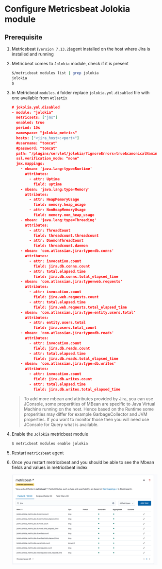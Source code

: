 # Configure Metricsbeat Jolokia module

## Prerequisite

1. Metricsbeat (`version 7.13.2`)agent installed on the host where Jira is installed and running

2. Metricbeat comes to `Jolokia` module, check if it is present 

   ```bash
   $/metricbeat modules list | grep jolokia
   jolokia
   $
   ```

3. In Metricbeat `modules.d` folder replace `jolokia.yml.disabled` file with one available from `Atlastix` 

   ```json
   # jokolia.yml.disabled
   - module: "jolokia"
     metricsets: ["jmx"]
     enabled: true
     period: 10s
     namespace: "jolokia_metrics"
     hosts: ["<jira_host>:<port>"]
     #username: "tomcat"
     #password: "tomcat"
     path: "/plugins/servlet/jolokia/?ignoreErrors=true&canonicalNaming=false"
     ssl.verification_mode: "none"
     jmx.mappings:
       - mbean: 'java.lang:type=Runtime'
         attributes:
           - attr: Uptime
             field: uptime
       - mbean: 'java.lang:type=Memory'
         attributes:
           - attr: HeapMemoryUsage
             field: memory.heap_usage
           - attr: NonHeapMemoryUsage
             field: memory.non_heap_usage
       - mbean: 'java.lang:type=Threading'
         attributes:
           - attr: ThreadCount
             field: threadcount.threadcount
           - attr: DaemonThreadCount
             field: threadcount.daemon
       - mbean: 'com.atlassian.jira:type=db.conns'
         attributes:
           - attr: invocation.count
             field: jira.db.conns.count
           - attr: total.elapsed.time
             field: jira.db.conns.total_elapsed_time
       - mbean: 'com.atlassian.jira:type=web.requests'
         attributes:
           - attr: invocation.count
             field: jira.web.requests.count
           - attr: total.elapsed.time
             field: jira.web.requests.total_elapsed_time
       - mbean: 'com.atlassian.jira:type=entity.users.total'
         attributes:
           - attr: entity.users.total
             field: jira.users.total_count
       - mbean: 'com.atlassian.jira:type=db.reads'
         attributes:
           - attr: invocation.count
             field: jira.db.reads.count
           - attr: total.elapsed.time
             field: jira.db.reads.total_elapsed_time
       - mbean: 'com.atlassian.jira:type=db.writes'
         attributes:
           - attr: invocation.count
             field: jira.db.writes.count
           - attr: total.elapsed.time
             field: jira.db.writes.total_elapsed_time
   
   ```

   > To add more mbean and attributes provided by Jira, you can use JConsole, some propertities of MBean are specific to Java Virtual Machine running on the host. Hence based on the Runtime some properities may differ for example GarbageCollector and JVM properties. If you want to monitor those then you will need use JConsole for Query what is available.

4. Enable the `Jolokia` metricbeat module 

   ```bash
   $ metricbeat modules enable jolokia
   ```

   

5. Restart `metricsbeat` agent

6. Once you restart metricsbeat and you should be able to see the Mbean fields and values in metricsbeat index

   ![image-20210717124952586](./image-20210717124952586.png)

   
